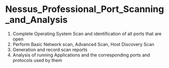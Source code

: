 # Nessus_Professional_Port_Scanning_and_Analysis
1. Complete Operating System Scan and identification of all ports that are open
2. Perform Basic Network scan, Advanced Scan, Host Discovery Scan
3. Generation and record scan reports
4. Analysis of running Applications and the corresponding ports and protocols used by them
